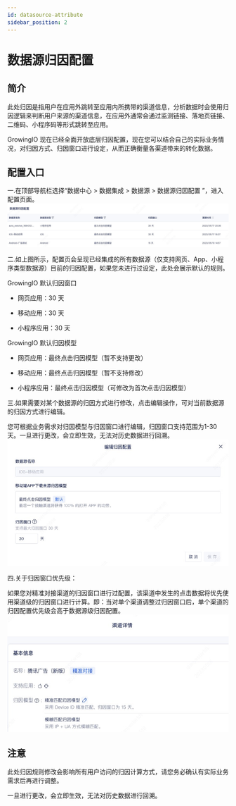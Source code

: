 ```yaml
---
id: datasource-attribute
sidebar_position: 2
---
```


# 数据源归因配置

## 简介

此处归因是指用户在应用外跳转至应用内所携带的渠道信息，分析数据时会使用归因逻辑来判断用户来源的渠道信息，在应用外通常会通过监测链接、落地页链接、二维码、小程序码等形式跳转至应用。

GrowingIO 现在已经全面开放底层归因配置，现在您可以结合自己的实际业务情况，对归因方式、归因窗口进行设定，从而正确衡量各渠道带来的转化数据。

## 配置入口

一.在顶部导航栏选择“数据中心 > 数据集成 > 数据源 > 数据源归因配置 ”，进入配置页面。
![图 6](/img/datasource%20attribute%20list_datasource-attribute.png)  



二.如上图所示，配置页会呈现已经集成的所有数据源（仅支持网页、App、小程序类型数据源）目前的归因配置，如果您未进行过设定，此处会展示默认的规则。


GrowingIO 默认归因窗口

* 网页应用：30 天

* 移动应用：30 天

* 小程序应用：30 天

GrowingIO 默认归因模型

* 网页应用：最终点击归因模型（暂不支持更改）

* 移动应用：最终点击归因模型（暂不支持修改）

* 小程序应用：最终点击归因模型（可修改为首次点击归因模型）

三.如果需要对某个数据源的归因方式进行修改，点击编辑操作，可对当前数据源的归因方式进行编辑。
  
您可根据业务需求对归因模型与归因窗口进行编辑，归因窗口支持范围为1-30天。一旦进行更改，会立即生效，无法对历史数据进行回溯。
![图 7](/img/attribute%20config_datasource-attribute.png)  


四.关于归因窗口优先级：

如果您对精准对接渠道的归因窗口进行过配置，该渠道中发生的点击数据将优先使用渠道级的归因窗口进行计算。即：当对单个渠道调整过归因窗口后，单个渠道的归因配置优先级会高于数据源级归因配置。
![图 8](/img/channel%20attribute%20config_datasource-attribute.png)  


## 注意

此处归因规则修改会影响所有用户访问的归因计算方式，请您务必确认有实际业务需求后再进行调整。

一旦进行更改，会立即生效，无法对历史数据进行回溯。
